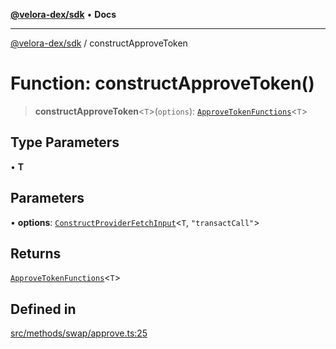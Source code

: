 [**@velora-dex/sdk**](../README.md) • **Docs**

***

[@velora-dex/sdk](../globals.md) / constructApproveToken

# Function: constructApproveToken()

> **constructApproveToken**\<`T`\>(`options`): [`ApproveTokenFunctions`](../type-aliases/ApproveTokenFunctions.md)\<`T`\>

## Type Parameters

• **T**

## Parameters

• **options**: [`ConstructProviderFetchInput`](../interfaces/ConstructProviderFetchInput.md)\<`T`, `"transactCall"`\>

## Returns

[`ApproveTokenFunctions`](../type-aliases/ApproveTokenFunctions.md)\<`T`\>

## Defined in

[src/methods/swap/approve.ts:25](https://github.com/VeloraDEX/sdk/blob/master/src/methods/swap/approve.ts#L25)
